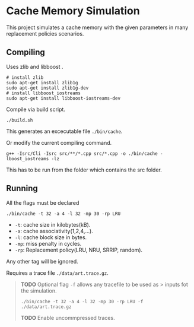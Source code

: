 # Cache Memory Simulation
This project simulates a cache memory with the given parameters in many replacement policies scenarios.

## Compiling
Uses zlib and libboost .
```
# install zlib
sudo apt-get install zlib1g 
sudo apt-get install zlib1g-dev
# install libboost_iostreams
sudo apt-get install libboost-iostreams-dev 
```

Compile via build script.
```
./build.sh
``` 
This generates an excecutable file `./bin/cache`.

Or modify the current compiling command.
```
g++ -Isrc/Cli -Isrc src/**/*.cpp src/*.cpp -o ./bin/cache -lboost_iostreams -lz 
```

This has to be run from the folder which contains the src folder.

## Running

All the flags must be declared
```
./bin/cache -t 32 -a 4 -l 32 -mp 30 -rp LRU
```
 - `-t`: cache size in kilobytes(kB).
 - `-a`: cache associativity(1,2,4,...).
 - `-l`: cache block size in bytes.
 - `-mp`: miss penalty in cycles.
 - `-rp`: Replacement policy(LRU, NRU, SRRIP, random).

Any other tag will be ignored.

Requires a trace file `./data/art.trace.gz`.

> 
> **TODO** Optional flag `-f` allows any tracefile to be used as > inputs fot the simulation.
> ```
> ./bin/cache -t 32 -a 4 -l 32 -mp 30 -rp LRU -f ./data/art.trace.gz
> ```
> **TODO** Enable uncommpressed traces.
